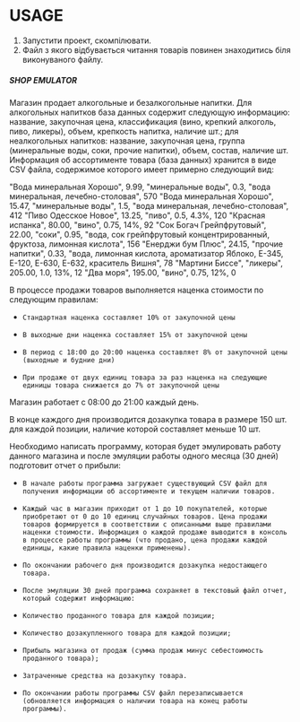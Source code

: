 
# USAGE
1. Запустити проект, скомпілювати.
2. Файл з якого відбувається читання товарів повинен знаходитись біля виконуваного файлу.

##### SHOP EMULATOR

Магазин продает алкогольные и безалкогольные напитки. Для алкогольных напитков база данных содержит следующую информацию: название, закупочная цена, классификация (вино, крепкий алкоголь, пиво, ликеры), объем, крепкость напитка, наличие шт.; для неалкогольных напитков:  название, закупочная цена, группа (минеральные воды, соки, прочие напитки), объем, состав, наличие шт.
Информация об ассортименте товара (база данных) хранится в виде CSV файла, содержимое которого имеет примерно следующий вид:

"Вода минеральная Хорошо", 9.99, "минеральные воды", 0.3, "вода минеральная, лечебно-столовая", 570
"Вода минеральная Хорошо", 15.47, "минеральные воды", 1.5, "вода минеральная, лечебно-столовая", 412
"Пиво Одесское Новое", 13.25, "пиво", 0.5, 4.3%, 120
"Красная испанка", 80.00, "вино", 0.75, 14%, 92
"Сок Богач Грейпфрутовый", 22.00, "соки", 0.95, "вода, сок грейпфрутовый концентрированный, фруктоза, лимонная кислота", 156
"Енерджи бум Плюс", 24.15, "прочие напитки", 0.33, "вода, лимонная кислота, ароматизатор Яблоко, Е-345, Е-120, Е-630, Е-632, краситель Вишня", 78
"Мартини Биссе", "ликеры", 205.00, 1.0, 13%, 12
"Два моря", 195.00, "вино", 0.75, 12%, 0

В процессе продажи товаров выполняется наценка стоимости по следующим правилам:

-     Стандартная наценка составляет 10% от закупочной цены
-     В выходные дни наценка составляет 15% от закупочной цены
-     В период с 18:00 до 20:00 наценка составляет 8% от закупочной цены (выходные и будние дни)
-     При продаже от двух единиц товара за раз наценка на следующие единицы товара снижается до 7% от закупочной цены

Магазин работает с 08:00 до 21:00 каждый день.

В конце каждого дня производится дозакупка товара в размере 150 шт. для каждой позиции, наличие которой составляет меньше 10 шт.

Необходимо написать программу, которая будет эмулировать работу данного магазина и после эмуляции работы одного месяца (30 дней) подготовит отчет о прибыли:

-     В начале работы программа загружает существующий CSV файл для получения информации об ассортименте и текущем наличии товаров.
-     Каждый час в магазин приходит от 1 до 10 покупателей, которые приобретают от 0 до 10 единиц случайных товаров. Цена продажи товаров формируется в соответствии с описанными выше правилами наценки стоимости. Информация о каждой продаже выводится в консоль в процессе работы программы (что продано, цена продажи каждой единицы, какие правила наценки применены).
-     По окончании рабочего дня производится дозакупка недостающего товара.
-     После эмуляции 30 дней программа сохраняет в текстовый файл отчет, который содержит информацию:
-     Количество проданного товара для каждой позиции;
-     Количество дозакупленного товара для каждой позиции;
-     Прибыль магазина от продаж (сумма продаж минус себестоимость проданного товара);
-     Затраченные средства на дозакупку товара.
-     По окончании работы программы CSV файл перезаписывается (обновляется информация о наличии товара на конец работы программы).

